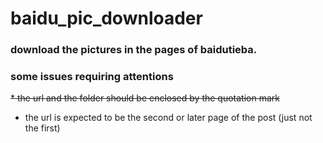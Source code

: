 # baidu_pic_downloader
###  download the pictures in the pages of baidutieba.
###  some issues requiring attentions
~~* the url and the folder should be enclosed by the quotation mark~~
* the url is expected to be the second or later page of the post (just not the first)
